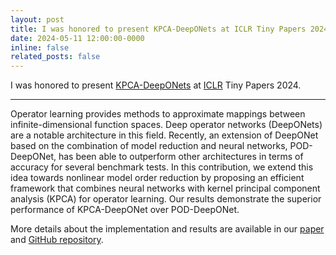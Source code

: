 ```yaml
---
layout: post
title: I was honored to present KPCA-DeepONets at ICLR Tiny Papers 2024
date: 2024-05-11 12:00:00-0000
inline: false
related_posts: false
---
```


I was honored to present [KPCA-DeepONets](https://github.com/HamidrezaEiv/KPCA-DeepONet) at [ICLR](https://iclr.cc/) Tiny Papers 2024.

---

Operator learning provides methods to approximate mappings between infinite-dimensional function spaces. Deep operator networks (DeepONets) are a notable architecture in this field. Recently, an extension of DeepONet based on the combination of model reduction and neural networks, POD-DeepONet, has been able to outperform other architectures in terms of accuracy for several benchmark tests. In this contribution, we extend this idea towards nonlinear model order reduction by proposing an efficient framework that combines neural networks with kernel principal component analysis (KPCA) for operator learning. Our results demonstrate the superior performance of KPCA-DeepONet over POD-DeepONet.

More details about the implementation and results are available in our [paper](https://openreview.net/forum?id=Jw6TUpB7Rw) and [GitHub repository](https://github.com/HamidrezaEiv/KPCA-DeepONet).
